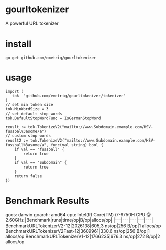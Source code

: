 # gourltokenizer

A powerful URL tokenizer

# install

`go get github.com/emetriq/gourltokenizer`

# usage

```golang
import (
   tok  "github.com/emetriq/gourltokenizer/tokenizer"
)
// set min token size
tok.MinWordSize = 3
// set default stop words
tok.DefaultStopWordFunc = IsGermanStopWord

reuslt := tok.TokenizeV2("mailto://www.Subdomain.example.com/HSV-fussbal%3asome/a")
// custom stop words
reuslt2 := tok.TokenizeV2("mailto://www.Subdomain.example.com/HSV-fussball%3asome/a", func(val string) bool {
	if val == "fussball" {
		return true
	}
	if val == "Subdomain" {
		return true
	}
	return false
})
```
# Benchmark Results

goos: darwin
goarch: amd64
cpu: Intel(R) Core(TM) i7-9750H CPU @ 2.60GHz
|Benchmark|runs|time/op|B/op|allocs/op|
|---|---|---|---|---|
BenchmarkURLTokenizerV2-12|2026138|605.3 ns/op|256 B/op|1 allocs/op
BenchmarkURLTokenizerV2Fast-12|3609961|330.6 ns/op|256 B/op|1 allocs/op
BenchmarkURLTokenizerV1-12|1766235|676.3 ns/op|272 B/op|2 allocs/op